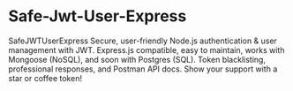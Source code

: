 # Safe-Jwt-User-Express
SafeJWTUserExpress Secure, user-friendly Node.js authentication &amp; user management with JWT. Express.js compatible, easy to maintain, works with Mongoose (NoSQL), and soon with Postgres (SQL). Token blacklisting, professional responses, and Postman API docs. Show your support with a star or coffee token!
